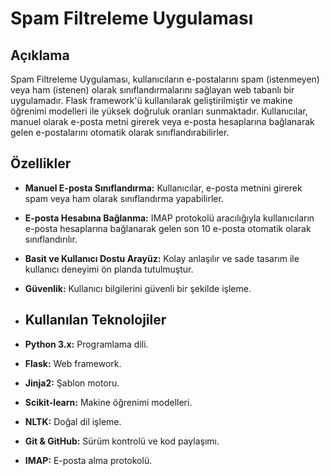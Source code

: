 # Spam Filtreleme Uygulaması

## **Açıklama**

Spam Filtreleme Uygulaması, kullanıcıların e-postalarını spam (istenmeyen) veya ham (istenen) olarak sınıflandırmalarını sağlayan web tabanlı bir uygulamadır. Flask framework'ü kullanılarak geliştirilmiştir 
ve makine öğrenimi modelleri ile yüksek doğruluk oranları sunmaktadır. Kullanıcılar, manuel olarak e-posta metni girerek veya e-posta hesaplarına bağlanarak gelen e-postalarını otomatik olarak sınıflandırabilirler.

## **Özellikler**

- **Manuel E-posta Sınıflandırma:** Kullanıcılar, e-posta metnini girerek spam veya ham olarak sınıflandırma yapabilirler.
- **E-posta Hesabına Bağlanma:** IMAP protokolü aracılığıyla kullanıcıların e-posta hesaplarına bağlanarak gelen son 10 e-posta otomatik olarak sınıflandırılır.
- **Basit ve Kullanıcı Dostu Arayüz:** Kolay anlaşılır ve sade tasarım ile kullanıcı deneyimi ön planda tutulmuştur.
- **Güvenlik:** Kullanıcı bilgilerini güvenli bir şekilde işleme.

- ## **Kullanılan Teknolojiler**

- **Python 3.x:** Programlama dili.
- **Flask:** Web framework.
- **Jinja2:** Şablon motoru.
- **Scikit-learn:** Makine öğrenimi modelleri.
- **NLTK:** Doğal dil işleme.
- **Git & GitHub:** Sürüm kontrolü ve kod paylaşımı.
- **IMAP:** E-posta alma protokolü.
